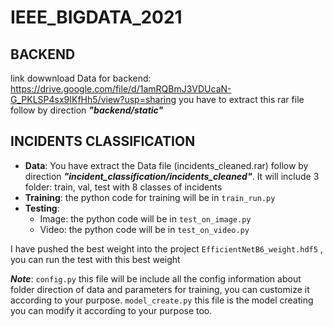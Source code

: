 # IEEE_BIGDATA_2021
## BACKEND
link dowwnload Data for backend: https://drive.google.com/file/d/1amRQBmJ3VDUcaN-G_PKLSP4sx9IKfHh5/view?usp=sharing
you have to extract this rar file follow by direction ***"backend/static"***
## INCIDENTS CLASSIFICATION
* **Data**: You have extract the Data file (incidents_cleaned.rar) follow by direction ***"incident_classification/incidents_cleaned"***. It will include 3 folder: train, val, test with 8 classes of incidents
* **Training**: the python code for training will be in ```train_run.py``` 
* **Testing**: 
  * Image: the python code will be in ```test_on_image.py```
  * Video: the python code will be in ```test_on_video.py```
 
I have pushed the best weight into the project ```EfficientNetB6_weight.hdf5``` , you can run the test with this best weight

***Note***: ```config.py``` this file will be include all the config information about folder direction of data and parameters for training, you can customize it according to your purpose. ```model_create.py``` this file is the model creating you can modify it according to your purpose too.
